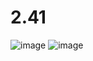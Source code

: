 # 2.41
![image](https://user-images.githubusercontent.com/125409627/218873162-09d0981c-945f-44fd-ae14-47de422a46f6.png)
![image](https://user-images.githubusercontent.com/125409627/218873216-fd6361f3-4729-4fbd-973d-f72973234ef7.png)

